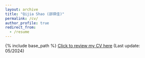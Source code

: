 ```yaml
---
layout: archive
title: "Qijia Shao (邵琪佳)"
permalink: /cv/
author_profile: true
redirect_from:
  - /resume
---
```


{% include base_path %}
[Click to review my CV here](http://qijiashao.github.io/files/QijiaShao_CV.pdf) (Last update: 05/2024)


